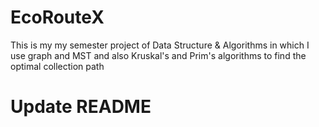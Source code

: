 # EcoRouteX
This is my my semester project of Data Structure &amp; Algorithms in which I use graph and MST and also Kruskal's and Prim's algorithms to find the optimal collection path
# Update README
